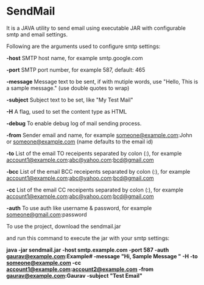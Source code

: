 # SendMail
It is a JAVA utility to send email using executable JAR with configurable smtp and email settings. 

Following are the arguments used to configure smtp settings:

<b>-host</b>
SMTP host name, for example smtp.google.com

<b>-port</b>
SMTP port number, for example 587, default: 465

<b>-message</b>
Message text to be sent, if with mutiple words, use "Hello, This is a sample message." (use double quotes to wrap)

<b>-subject</b>
Subject text to be set, like "My Test Mail"

<b>-H</b>
A flag, used to set the content type as HTML

<b>-debug</b>
To enable debug log of mail sending process.

<b>-from</b>
Sender email and name, for example someone@example.com:John or someone@example.com (name defaults to the email id)

<b>-to</b>
List of the email TO receipents separated by colon (:), for example account1@example.com:abc@yahoo.com:bcd@gmail.com

<b>-bcc</b>
List of the email BCC receipents separated by colon (:), for example account1@example.com:abc@yahoo.com:bcd@gmail.com

<b>-cc</b>
List of the email CC receipents separated by colon (:), for example account1@example.com:abc@yahoo.com:bcd@gmail.com

<b>-auth</b>
To use auth like username & password, for example someone@gmail.com:password

To use the project, download the sendmail.jar

and run this command to execute the jar with your smtp settings:

<b>java -jar sendmail.jar -host smtp.example.com -port 587 -auth gaurav@example.com:Example# -message "Hi, Sample Message " -H -to someone@example.com -cc account1@example.com:account2@example.com -from gaurav@example.com:Gaurav -subject "Test Email"</b>
